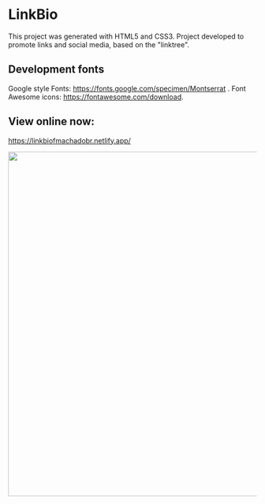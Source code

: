 # LinkBio

This project was generated with HTML5 and CSS3.
Project developed to promote links and social media, based on the "linktree".

## Development fonts

Google style Fonts: https://fonts.google.com/specimen/Montserrat .
Font Awesome icons: https://fontawesome.com/download.

## View online now:
https://linkbiofmachadobr.netlify.app/

<div align="center">
<img src="https://user-images.githubusercontent.com/29787356/174424394-0a6c0aa2-0bae-4a1b-b58a-a40dccf63fea.gif" width="700px" />
</div>

